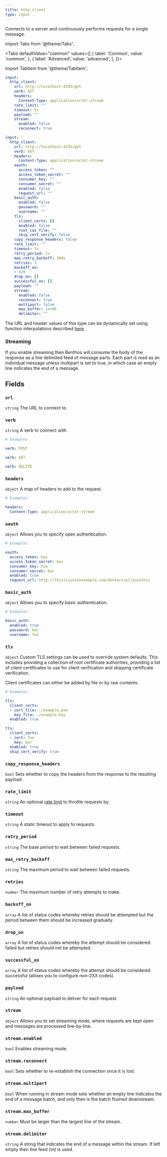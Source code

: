 ```yaml
---
title: http_client
type: input
---
```


Connects to a server and continuously performs requests for a single message.


import Tabs from '@theme/Tabs';

<Tabs defaultValue="common" values={[
  { label: 'Common', value: 'common', },
  { label: 'Advanced', value: 'advanced', },
]}>

import TabItem from '@theme/TabItem';

<TabItem value="common">

```yaml
input:
  http_client:
    url: http://localhost:4195/get
    verb: GET
    headers:
      Content-Type: application/octet-stream
    rate_limit: ""
    timeout: 5s
    payload: ""
    stream:
      enabled: false
      reconnect: true
```

</TabItem>
<TabItem value="advanced">

```yaml
input:
  http_client:
    url: http://localhost:4195/get
    verb: GET
    headers:
      Content-Type: application/octet-stream
    oauth:
      access_token: ""
      access_token_secret: ""
      consumer_key: ""
      consumer_secret: ""
      enabled: false
      request_url: ""
    basic_auth:
      enabled: false
      password: ""
      username: ""
    tls:
      client_certs: []
      enabled: false
      root_cas_file: ""
      skip_cert_verify: false
    copy_response_headers: false
    rate_limit: ""
    timeout: 5s
    retry_period: 1s
    max_retry_backoff: 300s
    retries: 3
    backoff_on:
    - 429
    drop_on: []
    successful_on: []
    payload: ""
    stream:
      enabled: false
      reconnect: true
      multipart: false
      max_buffer: 1e+06
      delimiter: ""
```

</TabItem>
</Tabs>

The URL and header values of this type can be dynamically set using function
interpolations described [here](/docs/configuration/interpolation#functions).

### Streaming

If you enable streaming then Benthos will consume the body of the response as a
line delimited feed of message parts. Each part is read as an individual message
unless multipart is set to true, in which case an empty line indicates the end
of a message.

## Fields

### `url`

`string` The URL to connect to.

### `verb`

`string` A verb to connect with

```yaml
# Examples

verb: POST

verb: GET

verb: DELETE
```

### `headers`

`object` A map of headers to add to the request.

```yaml
# Examples

headers:
  Content-Type: application/octet-stream
```

### `oauth`

`object` Allows you to specify open authentication.

```yaml
# Examples

oauth:
  access_token: baz
  access_token_secret: bev
  consumer_key: foo
  consumer_secret: bar
  enabled: true
  request_url: http://thisisjustanexample.com/dontactuallyusethis
```

### `basic_auth`

`object` Allows you to specify basic authentication.

```yaml
# Examples

basic_auth:
  enabled: true
  password: bar
  username: foo
```

### `tls`

`object` Custom TLS settings can be used to override system defaults. This includes
providing a collection of root certificate authorities, providing a list of
client certificates to use for client verification and skipping certificate
verification.

Client certificates can either be added by file or by raw contents.

```yaml
# Examples

tls:
  client_certs:
  - cert_file: ./example.pem
    key_file: ./example.key
  enabled: true

tls:
  client_certs:
  - cert: foo
    key: bar
  enabled: true
  skip_cert_verify: true
```

### `copy_response_headers`

`bool` Sets whether to copy the headers from the response to the resulting payload.

### `rate_limit`

`string` An optional [rate limit](/docs/components/rate_limits/about) to throttle requests by.

### `timeout`

`string` A static timeout to apply to requests.

### `retry_period`

`string` The base period to wait between failed requests.

### `max_retry_backoff`

`string` The maximum period to wait between failed requests.

### `retries`

`number` The maximum number of retry attempts to make.

### `backoff_on`

`array` A list of status codes whereby retries should be attempted but the period between them should be increased gradually.

### `drop_on`

`array` A list of status codes whereby the attempt should be considered failed but retries should not be attempted.

### `successful_on`

`array` A list of status codes whereby the attempt should be considered successful (allows you to configure non-2XX codes).

### `payload`

`string` An optional payload to deliver for each request.

### `stream`

`object` Allows you to set streaming mode, where requests are kept open and messages are processed line-by-line.

### `stream.enabled`

`bool` Enables streaming mode.

### `stream.reconnect`

`bool` Sets whether to re-establish the connection once it is lost.

### `stream.multipart`

`bool` When running in stream mode sets whether an empty line indicates the end of a message batch, and only then is the batch flushed downstream.

### `stream.max_buffer`

`number` Must be larger than the largest line of the stream.

### `stream.delimiter`

`string` A string that indicates the end of a message within the stream. If left empty
then line feed (\n) is used.


